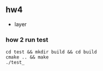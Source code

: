 ## hw4
- layer


### how 2 run test
```
cd test && mkdir build && cd build
cmake .. && make 
./test_ 
```
